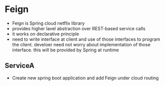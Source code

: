 # Feign

- Feign is Spring cloud netflix library 
- provides higher lavel abstraction over REST-based service calls
- it works on declarative principle
- need to write interface at client and use of those interfaces to program the client. develoer need not worry about implementation of those interface. this will be provided by Spring at runtime


## ServiceA

- Create new spring boot application and add Feign under cloud routing


